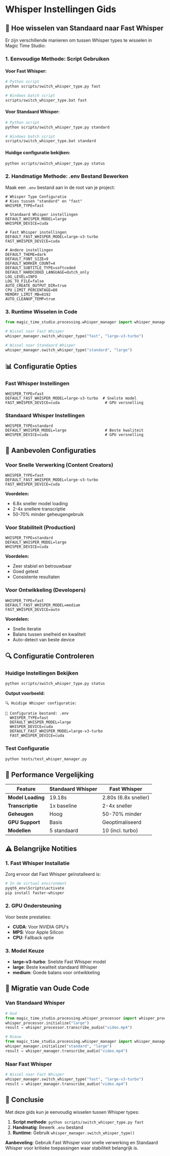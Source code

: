 # Whisper Instellingen Gids

## 🔧 Hoe wisselen van Standaard naar Fast Whisper

Er zijn verschillende manieren om tussen Whisper types te wisselen in Magic Time Studio:

### **1. Eenvoudige Methode: Script Gebruiken**

#### Voor Fast Whisper:
```bash
# Python script
python scripts/switch_whisper_type.py fast

# Windows batch script
scripts/switch_whisper_type.bat fast
```

#### Voor Standaard Whisper:
```bash
# Python script
python scripts/switch_whisper_type.py standard

# Windows batch script
scripts/switch_whisper_type.bat standard
```

#### Huidige configuratie bekijken:
```bash
python scripts/switch_whisper_type.py status
```

### **2. Handmatige Methode: .env Bestand Bewerken**

Maak een `.env` bestand aan in de root van je project:

```env
# Whisper Type Configuratie
# Kies tussen "standard" en "fast"
WHISPER_TYPE=fast

# Standaard Whisper instellingen
DEFAULT_WHISPER_MODEL=large
WHISPER_DEVICE=cuda

# Fast Whisper instellingen
DEFAULT_FAST_WHISPER_MODEL=large-v3-turbo
FAST_WHISPER_DEVICE=cuda

# Andere instellingen
DEFAULT_THEME=dark
DEFAULT_FONT_SIZE=9
DEFAULT_WORKER_COUNT=4
DEFAULT_SUBTITLE_TYPE=softcoded
DEFAULT_HARDCODED_LANGUAGE=dutch_only
LOG_LEVEL=INFO
LOG_TO_FILE=false
AUTO_CREATE_OUTPUT_DIR=true
CPU_LIMIT_PERCENTAGE=80
MEMORY_LIMIT_MB=8192
AUTO_CLEANUP_TEMP=true
```

### **3. Runtime Wisselen in Code**

```python
from magic_time_studio.processing.whisper_manager import whisper_manager

# Wissel naar Fast Whisper
whisper_manager.switch_whisper_type("fast", "large-v3-turbo")

# Wissel naar Standaard Whisper
whisper_manager.switch_whisper_type("standard", "large")
```

## 📊 Configuratie Opties

### **Fast Whisper Instellingen**
```env
WHISPER_TYPE=fast
DEFAULT_FAST_WHISPER_MODEL=large-v3-turbo  # Snelste model
FAST_WHISPER_DEVICE=cuda                    # GPU versnelling
```

### **Standaard Whisper Instellingen**
```env
WHISPER_TYPE=standard
DEFAULT_WHISPER_MODEL=large                 # Beste kwaliteit
WHISPER_DEVICE=cuda                         # GPU versnelling
```

## 🎯 Aanbevolen Configuraties

### **Voor Snelle Verwerking (Content Creators)**
```env
WHISPER_TYPE=fast
DEFAULT_FAST_WHISPER_MODEL=large-v3-turbo
FAST_WHISPER_DEVICE=cuda
```
**Voordelen:**
- 6.8x sneller model loading
- 2-4x snellere transcriptie
- 50-70% minder geheugengebruik

### **Voor Stabiliteit (Production)**
```env
WHISPER_TYPE=standard
DEFAULT_WHISPER_MODEL=large
WHISPER_DEVICE=cuda
```
**Voordelen:**
- Zeer stabiel en betrouwbaar
- Goed getest
- Consistente resultaten

### **Voor Ontwikkeling (Developers)**
```env
WHISPER_TYPE=fast
DEFAULT_FAST_WHISPER_MODEL=medium
FAST_WHISPER_DEVICE=auto
```
**Voordelen:**
- Snelle iteratie
- Balans tussen snelheid en kwaliteit
- Auto-detect van beste device

## 🔍 Configuratie Controleren

### **Huidige Instellingen Bekijken**
```bash
python scripts/switch_whisper_type.py status
```

**Output voorbeeld:**
```
🔍 Huidige Whisper configuratie:

📁 Configuratie bestand: .env
  WHISPER_TYPE=fast
  DEFAULT_WHISPER_MODEL=large
  WHISPER_DEVICE=cuda
  DEFAULT_FAST_WHISPER_MODEL=large-v3-turbo
  FAST_WHISPER_DEVICE=cuda
```

### **Test Configuratie**
```bash
python tests/test_whisper_manager.py
```

## 🚀 Performance Vergelijking

| Feature | Standaard Whisper | Fast Whisper |
|---------|------------------|--------------|
| **Model Loading** | 19.18s | 2.80s (6.8x sneller) |
| **Transcriptie** | 1x baseline | 2-4x sneller |
| **Geheugen** | Hoog | 50-70% minder |
| **GPU Support** | Basis | Geoptimaliseerd |
| **Modellen** | 5 standaard | 10 (incl. turbo) |

## ⚠️ Belangrijke Notities

### **1. Fast Whisper Installatie**
Zorg ervoor dat Fast Whisper geïnstalleerd is:
```bash
# In de virtual environment
pyqt6_env\Scripts\activate
pip install faster-whisper
```

### **2. GPU Ondersteuning**
Voor beste prestaties:
- **CUDA**: Voor NVIDIA GPU's
- **MPS**: Voor Apple Silicon
- **CPU**: Fallback optie

### **3. Model Keuze**
- **large-v3-turbo**: Snelste Fast Whisper model
- **large**: Beste kwaliteit standaard Whisper
- **medium**: Goede balans voor ontwikkeling

## 🔄 Migratie van Oude Code

### **Van Standaard Whisper**
```python
# Oud
from magic_time_studio.processing.whisper_processor import whisper_processor
whisper_processor.initialize("large")
result = whisper_processor.transcribe_audio("video.mp4")

# Nieuw
from magic_time_studio.processing.whisper_manager import whisper_manager
whisper_manager.initialize("standard", "large")
result = whisper_manager.transcribe_audio("video.mp4")
```

### **Naar Fast Whisper**
```python
# Wissel naar Fast Whisper
whisper_manager.switch_whisper_type("fast", "large-v3-turbo")
result = whisper_manager.transcribe_audio("video.mp4")
```

## 🎉 Conclusie

Met deze gids kun je eenvoudig wisselen tussen Whisper types:

1. **Script methode**: `python scripts/switch_whisper_type.py fast`
2. **Handmatig**: Bewerk `.env` bestand
3. **Runtime**: Gebruik `whisper_manager.switch_whisper_type()`

**Aanbeveling**: Gebruik Fast Whisper voor snelle verwerking en Standaard Whisper voor kritieke toepassingen waar stabiliteit belangrijk is. 